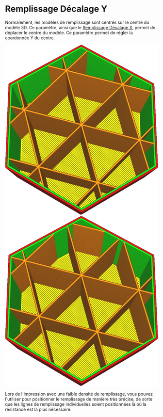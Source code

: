 Remplissage Décalage Y
====
Normalement, les modèles de remplissage sont centrés sur le centre du modèle 3D. Ce paramètre, ainsi que le [Remplissage Décalage X](infill_offset_x.md), permet de déplacer le centre du modèle. Ce paramètre permet de régler la coordonnée Y du centre.

![Le remplissage est centré](../../../articles/images/infill_offset_xy_0.png)
![Décalé de 5mm vers le haut](../../../articles/images/infill_offset_y_5.png)

Lors de l'impression avec une faible densité de remplissage, vous pouvez l'utiliser pour positionner le remplissage de manière très précise, de sorte que les lignes de remplissage individuelles soient positionnées là où la résistance est la plus nécessaire.
